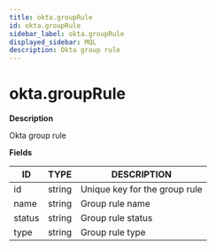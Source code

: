 ```yaml
---
title: okta.groupRule
id: okta.groupRule
sidebar_label: okta.groupRule
displayed_sidebar: MQL
description: Okta group rule
---
```


# okta.groupRule

**Description**

Okta group rule

**Fields**

| ID     | TYPE   | DESCRIPTION                   |
| ------ | ------ | ----------------------------- |
| id     | string | Unique key for the group rule |
| name   | string | Group rule name               |
| status | string | Group rule status             |
| type   | string | Group rule type               |
